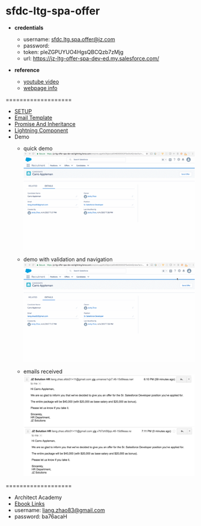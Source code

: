 # sfdc-ltg-spa-offer

* **credentials**
  * username: sfdc.ltg.spa.offer@jz.com
  * password:
  * token: pleZGPUYUO4HgsQBCQzb7zMjg
  * url: https://jz-ltg-offer-spa-dev-ed.my.salesforce.com/

* **reference**
  * [youtube video](https://www.youtube.com/watch?v=c9jGjkr-xm4&feature=share)
  * [webpage info](https://developer.salesforce.com/events/webinars/singlepagelightning)

===================

* [SETUP](./notes/Setup.md)
* [Email Template](./notes/EmailTemplate.md)
* [Promise And Inheritance](./notes/PromiseAndInheritance.md)
* [Lightning Component](./notes/LightningComponent.md)
* Demo
  * quick demo
  ![demo1.gif](/screenshots/demo1.gif)

  * demo with validation and navigation
  ![demo2.gif](/screenshots/demo2.gif)

  * emails received
  ![email1.png](/screenshots/email1.png)
  ![email2.png](/screenshots/email2.png)

===================

* Architect Academy
* [Ebook Links](https://www.inkling.com/store/salesforce-university/)
* username: liang.zhao83@gmail.com
* password: ba76acaH
